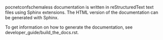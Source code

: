 pocnetconfschemaless documentation is written in reStructuredText text files
using Sphinx extensions. The HTML version of the documentation can be generated
with Sphinx.

To get information on how to generate the documentation, see
developer_guide/build_the_docs.rst.
